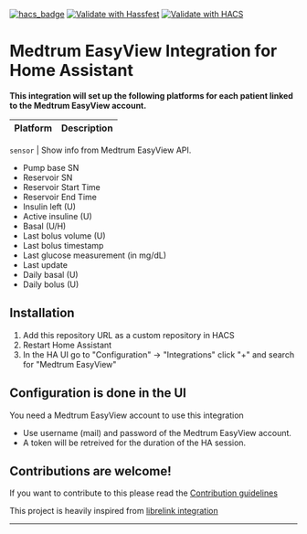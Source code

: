 [![hacs_badge](https://img.shields.io/badge/HACS-Custom-41BDF5.svg)](https://github.com/hacs/integration)
[![Validate with Hassfest](https://github.com/sapk/medtrum-easyview/actions/workflows/validate.yml/badge.svg)](https://github.com/sapk/medtrum-easyview/actions/workflows/validate.yml)
[![Validate with HACS](https://github.com/sapk/medtrum-easyview/actions/workflows/validate.yml/badge.svg)](https://github.com/sapk/medtrum-easyview/actions/workflows/validate.yml)

# Medtrum EasyView Integration for Home Assistant 

[integration_medtrum-easyview]: https://github.com/sapk/medtrum-easyview.git

**This integration will set up the following platforms for each patient linked to the Medtrum EasyView account.**

Platform | Description
-- | --

`sensor` | Show info from Medtrum EasyView API.
- Pump base SN
- Reservoir SN
- Reservoir Start Time
- Reservoir End Time
- Insulin left (U)
- Active insuline (U)
- Basal (U/H)
- Last bolus volume (U)
- Last bolus timestamp
- Last glucose measurement (in mg/dL)
- Last update
- Daily basal (U)
- Daily bolus (U)

## Installation

1. Add this repository URL as a custom repository in HACS
2. Restart Home Assistant
3. In the HA UI go to "Configuration" -> "Integrations" click "+" and search for "Medtrum EasyView"

## Configuration is done in the UI

You need a Medtrum EasyView account to use this integration

- Use username (mail) and password of the Medtrum EasyView account.
- A token will be retreived for the duration of the HA session.


## Contributions are welcome!

If you want to contribute to this please read the [Contribution guidelines](CONTRIBUTING.md)


This project is heavily inspired from [librelink integration](https://github.com/gillesvs/librelink.git)
***
